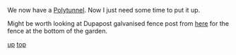 We now have a [Polytunnel](https://directplants.co.uk/10ft-x-12ft-straight-sided-polytunnel-kit-heavy-duty-professional-greenhouse/). Now I just need some time to put it up.

Might be worth looking at Dupapost galvanised fence post from [here](https://justthejobsupplies.co.uk/) for the fence at the bottom of the garden.


[up](README.md)
[top](../README.md)
